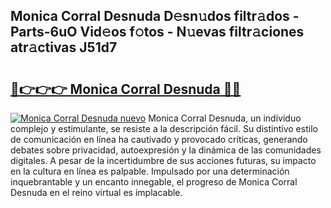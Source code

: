 ## Monica Corral Desnuda D𝚎sn𝚞dos filtr𝚊dos - Parts-6uO Vid𝚎os f𝚘tos - N𝚞evas filtr𝚊ciones atr𝚊ctivas J51d7

# <h2><a href="http://mbcvjgm.tromn.icu/?c=Monica+Corral+Desnuda">🔗👉👉👉 Monica Corral Desnuda 🔗🔗</a></h2>

[![Monica Corral Desnuda nuevo](https://i.imgur.com/pEAQMta.gif)](http://mbcvjgm.tromn.icu/?c=Monica+Corral+Desnuda)
Monica Corral Desnuda, un individuo complejo y estimulante, se resiste a la descripción fácil. Su distintivo estilo de comunicación en línea ha cautivado y provocado críticas, generando debates sobre privacidad, autoexpresión y la dinámica de las comunidades digitales. A pesar de la incertidumbre de sus acciones futuras, su impacto en la cultura en línea es palpable. Impulsado por una determinación inquebrantable y un encanto innegable, el progreso de Monica Corral Desnuda en el reino virtual es implacable.
